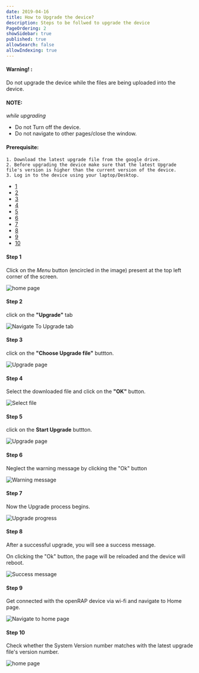 ```yaml
---
date: 2019-04-16
title: How to Upgrade the device?
description: Steps to be follwed to upgrade the device
PageOrdering: 2
showSidebar: true
published: true
allowSearch: false
allowIndexing: true
---
```

#### Warning! :
Do not upgrade the device while the files are being uploaded into the device.

#### NOTE:
*while upgrading*  
* Do not Turn off the device.   
* Do not navigate to other pages/close the window.  
  
#### Prerequisite:
	1. Download the latest upgrade file from the google drive.
	2. Before upgrading the device make sure that the latest Upgrade file's version is higher than the current version of the device.
	3. Log in to the device using your laptop/Desktop. 
  
<html>
	<body data-spy="scroll" data-target="#myScrollspy">		
		<!-- timeline Section -->
		<div class="container timeline mt-30 mb-30">
			<div class="row">
		    	<nav class="col-sm-1 col-2 pl-30" id="myScrollspy">
		    	  	<ul class="nav nav-pills flex-column">
		    	  	  	<li class="nav-item">
		    	  	  	  <a class="nav-link active" href="#section1"><div class="timeline-badge text-center font-bold"> 1 </div></a>
		    	  	  	</li>
		    	  	  	<li class="nav-item">
		    	  	  	  <a class="nav-link" href="#section2"><div class="timeline-badge text-center font-bold"> 2 </div></a>
		    	  	  	</li>
		    	  	  	<li class="nav-item">
		    	  	  	  <a class="nav-link" href="#section3"><div class="timeline-badge text-center font-bold"> 3 </div></a>
		    	  	  	</li>
		    	  	  	<li class="nav-item">
		    	  	  	  <a class="nav-link" href="#section4"><div class="timeline-badge text-center font-bold"> 4 </div></a>
		    	  	  	</li>
						<li class="nav-item">
		    	  	  	  <a class="nav-link" href="#section5"><div 	class="timeline-badge text-center font-bold"> 5 </div></a>
		    	  	  	</li>
						<li class="nav-item">
		    	  	  	  <a class="nav-link" href="#section6"><div 	class="timeline-badge text-center font-bold"> 6 </div></a>
		    	  	  	</li>
						<li class="nav-item">
		    	  	  	  <a class="nav-link" href="#section7"><div 	class="timeline-badge text-center font-bold"> 7 </div></a>
		    	  	  	</li>
						<li class="nav-item">
		    	  	  	  <a class="nav-link" href="#section8"><div 	class="timeline-badge text-center font-bold"> 8 </div></a>
		    	  	  	</li>
						<li class="nav-item">
		    	  	  	  <a class="nav-link" href="#section9"><div 	class="timeline-badge text-center font-bold"> 9 </div></a>
		    	  	  	</li>
						<li class="nav-item">
		    	  	  	  <a class="nav-link" href="#section10"><div 		class="timeline-badge text-center font-bold"> 10 </div></a>
		    	  	  	</li>
		    	  	</ul>
		    	</nav>
		    	<div class="col-sm-11 col-10">
		    		<div id="section1" class="timeline-section">    
		    	    	<div class="content">
							<div class="row pt-40 ">
								<div class="col-md-4 text-left">
									<h4 class="font-bold">Step 1</h4>
									<p>Click on the <i>Menu</i> button (encircled in the image) present at the top left corner of the screen.</p>
								</div>
								<div class="col-md-8 text-center">
									<img src="/docs/img/up1.png" class="img-fluid" alt="home 	page">
								</div>
							</div>
						</div>
	    			</div>
		    		<div id="section2" class="timeline-section"> 
		    			<div class="content">
							<div class="row pt-40">
								<div class="col-md-4 text-left">
									<h4 class="font-bold">Step 2</h4>
									<p>click on the <b>"Upgrade"</b> tab</p>
								</div>
								<div class="col-md-8 text-center">
									<img src="/docs/img/up2.png" class="img-fluid" alt="Navigate To Upgrade tab">
								</div>
							</div>
						</div>
		    		</div>        
		    		<div id="section3" class="timeline-section">         
						<div class="content">
							<div class="row pt-40">
								<div class="col-md-4 text-left">
									<h4 class="font-bold">Step 3</h4>
									<p>click on the <b>"Choose Upgrade file"</b> buttton.</p>
								</div>
								<div class="col-md-8 text-center">
									<img src="/docs/img/up3.png" class="img-fluid" 	alt="Upgrade page">
								</div>
							</div>
						</div>
		    		</div>
		    		<div id="section4" class="timeline-section">
						<div class="content">
							<div class="row pt-40">
								<div class="col-md-4 text-left">
									<h4 class="font-bold">Step 4</h4>
									<p>Select the downloaded file and click on the <b>"OK"</b> button.</p>
								</div>
								<div class="col-md-8 text-center">
									<img src="/docs/img/up4.png" class="img-fluid" alt="Select file">
								</div>
							</div>
						</div>
		    		</div>
					<div id="section5" class="timeline-section">         
		    		    <div class="content">
							<div class="row pt-40">
								<div class="col-md-4 text-left">
									<h4 class="font-bold">Step 5</h4>
									<p>click on the <b>Start Upgrade</b> buttton.</p>
								</div>
								<div class="col-md-8 text-center">
									<img src="/docs/img/up5.png" class="img-fluid" 		alt="Upgrade page">
								</div>
							</div>
						</div>
		    		</div>
					<div id="section6" class="timeline-section">         
		    		    <div class="content">
							<div class="row pt-40">
								<div class="col-md-4 text-left">
									<h4 class="font-bold">Step 6</h4>
									<p>Neglect the warning message by clicking the "Ok" button</p>
								</div>
								<div class="col-md-8 text-center">
									<img src="/docs/img/up6.png" class="img-fluid" alt="Warning message">
								</div>
							</div>
						</div>
		    		</div>
					<div id="section7" class="timeline-section">         
		    		    <div class="content">
							<div class="row pt-40">
								<div class="col-md-4 text-left">
									<h4 class="font-bold">Step 7</h4>
									<p>Now the Upgrade process begins.</p>
								</div>
								<div class="col-md-8 text-center">
									<img src="/docs/img/up7.png" class="img-fluid" alt="Upgrade progress">
								</div>
							</div>
						</div>
		    		</div>
					<div id="section8" class="timeline-section">         
		    		    <div class="content">
							<div class="row pt-40">
								<div class="col-md-4 text-left">
									<h4 class="font-bold">Step 8</h4>
									<p>After a successful upgrade, you will see a success message.</p>
									<p>On clicking the "Ok" button, the page will be reloaded and the device will reboot.</p>
								</div>
								<div class="col-md-8 text-center">
									<img src="/docs/img/up8.png" class="img-fluid" alt="Success message">
								</div>
							</div>
						</div>
		    		</div>
					<div id="section9" class="timeline-section">         
		    		    <div class="content">
							<div class="row pt-40">
								<div class="col-md-4 text-left">
									<h4 class="font-bold">Step 9</h4>
									<p>Get connected with the openRAP device via wi-fi and 	navigate to Home page.</p>
								</div>
								<div class="col-md-8 text-center">
									<img src="/docs/img/up9.png" class="img-fluid" alt="Navigate to home page">
								</div>
							</div>
						</div>
		    		</div>
					<div id="section10" class="section"> 
		    		    <div class="content">
							<div class="row pt-40">
								<div class="col-md-4 text-left">
									<h4 class="font-bold">Step 10</h4>
									<p>Check whether the System Version number matches with the latest upgrade file's version number.</p>
								</div>
								<div class="col-md-8 text-center">
									<img src="/docs/img/up10.png" class="img-fluid" alt="home page">
								</div>
							</div>
						</div>
		    		</div>
				</div>
			</div>
		</div>
		<!-- /timeline Section -->
	</body>
</html>

